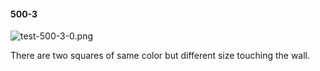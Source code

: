 #### 500-3
![test-500-3-0.png](https://github.com/lil-lab/nlvr/raw/master/nlvr/test/images/2/test-500-3-0.png "test-500-3-0.png")

There are two squares of same color but different size touching the wall.